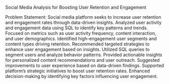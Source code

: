 Social Media Analysis for Boosting User Retention and Engagement

Problem Statement: Social media platform seeks to increase user retention and engagement rates through data-driven insights.
Analyzed user activity and engagement data using SQL to identify key patterns and trends.
Focused on metrics such as user activity frequency, content interaction, and user demographics.
Identified high-engagement user segments and content types driving retention.
Recommended targeted strategies to enhance user engagement based on insights.
Utilized SQL queries to segment users and analyze behavior patterns.
Provided actionable insights for personalized content recommendations and user outreach.
Suggested improvements to user experience based on data-driven findings.
Supported platform’s strategic initiatives to boost user retention rates.
Enhanced decision-making by identifying key factors influencing user engagement.
